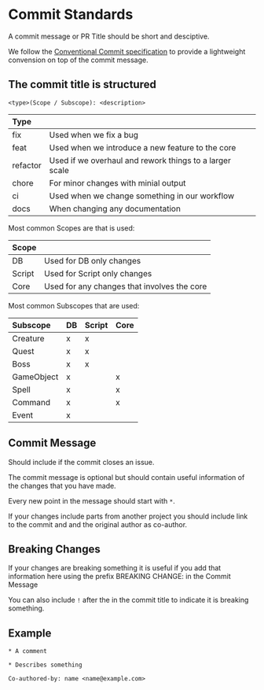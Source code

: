 # Commit Standards

A commit message or PR Title should be short and desciptive.

We follow the [Conventional Commit specification](https://www.conventionalcommits.org/en/v1.0.0/) to provide a lightweight convension on top of the commit message.

## The commit title is structured 

```
<type>(Scope / Subscope): <description>
```

| Type | |
| :--- | :- |
| fix  | Used when we fix a bug |
| feat | Used when we introduce a new feature to the core |
| refactor | Used if we overhaul and rework things to a larger scale |
| chore | For minor changes with minial output |
| ci   | Used when we change something in our workflow |
| docs | When changing any documentation |

Most common Scopes are that is used:

| Scope | |
| :--- | :- |
| DB | Used for DB only changes |
| Script | Used for Script only changes |
| Core | Used for any changes that involves the core |

Most common Subscopes that are used:

| Subscope | DB | Script | Core |
| :------- | :- | :----- | :--- |
| Creature | x | x | |
| Quest | x | x | |
| Boss | x | x | |
| GameObject | x | | x |
| Spell | x | | x |
| Command | x | | x |
| Event | x | | | x |

## Commit Message

Should include if the commit closes an issue.

The commit message is optional but should contain useful information of the changes that you have made.

Every new point in the message should start with `*`.

If your changes include parts from another project you should include link to the commit and and the original author as co-author.

## Breaking Changes

If your changes are breaking something it is useful if you add that information here using the prefix BREAKING CHANGE: in the Commit Message

You can also include `!` after the <type> in the commit title to indicate it is breaking something.

## Example

```
* A comment

* Describes something

Co-authored-by: name <name@example.com>
```
